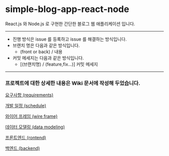 # simple-blog-app-react-node

React.js 와 Node.js 로 구현한 간단한 블로그 웹 애플리케이션 입니다.

---
- 진행 방식은 issue 를 등록하고 issue 를 해결하는 방식입니다.
- 브랜치 명은 다음과 같은 방식입니다.
  - (front or back) / 내용
- 커밋 메세지는 다음과 같은 방식입니다.
  - [(브랜치명) / (feature,fix...)] 커밋 메세지
  
---

### 프로젝트에 대한 상세한 내용은 Wiki 문서에 작성해 두었습니다.

[요구사항 (requirements)](https://github.com/sc372/simple-blog-app-react-node/wiki/%EC%9A%94%EA%B5%AC%EC%82%AC%ED%95%AD-(requirements))

[개발 일정 (schedule)](https://github.com/sc372/simple-blog-app-react-node/wiki/%EA%B0%9C%EB%B0%9C-%EC%9D%BC%EC%A0%95-(schedule))

[와이어 프레임 (wire frame)](https://github.com/sc372/simple-blog-app-react-node/wiki/%EC%99%80%EC%9D%B4%EC%96%B4-%ED%94%84%EB%A0%88%EC%9E%84-(wire-frame))

[데이터 모델링 (data modeling)](https://github.com/sc372/simple-blog-app-react-node/wiki/%EB%8D%B0%EC%9D%B4%ED%84%B0-%EB%AA%A8%EB%8D%B8%EB%A7%81-(data-modeling))

[프론트엔드 (rontend)](https://github.com/sc372/simple-blog-app-react-node/wiki/%ED%94%84%EB%A1%A0%ED%8A%B8%EC%97%94%EB%93%9C-(frontend))

[백엔드 (backend)](https://github.com/sc372/simple-blog-app-react-node/wiki/%EB%B0%B1%EC%97%94%EB%93%9C-(backend))
